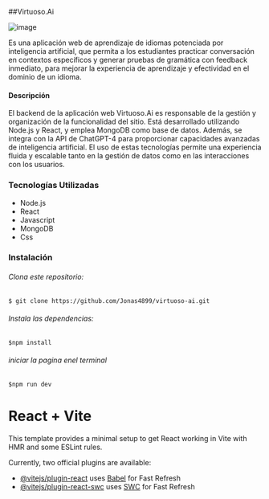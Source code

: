 
##Virtuoso.Ai

![image](https://github.com/user-attachments/assets/0759f40b-48ea-446d-be7b-72d3703c2f02)

<p>
Es una aplicación web de aprendizaje de idiomas potenciada por inteligencia artificial, que permita a los estudiantes practicar conversación en contextos específicos y generar pruebas de gramática con feedback inmediato, para mejorar la experiencia de aprendizaje y efectividad en el dominio de un idioma.
</p>


#### Descripción
<p>
El backend de la aplicación web Virtuoso.Ai es responsable de la gestión y organización de la funcionalidad del sitio. Está desarrollado utilizando Node.js y React, y emplea MongoDB como base de datos. Además, se integra con la API de ChatGPT-4 para proporcionar capacidades avanzadas de inteligencia artificial. El uso de estas tecnologías permite una experiencia fluida y escalable tanto en la gestión de datos como en las interacciones con los usuarios.
</p>

### Tecnologías Utilizadas
- Node.js
- React
- Javascript
- MongoDB
- Css

### Instalación
###### Clona este repositorio:

`$ git clone https://github.com/Jonas4899/virtuoso-ai.git`
###### Instala las dependencias:

`$npm install`

###### iniciar la pagina enel terminal
`$npm run dev`




# React + Vite

This template provides a minimal setup to get React working in Vite with HMR and some ESLint rules.

Currently, two official plugins are available:

- [@vitejs/plugin-react](https://github.com/vitejs/vite-plugin-react/blob/main/packages/plugin-react/README.md) uses [Babel](https://babeljs.io/) for Fast Refresh
- [@vitejs/plugin-react-swc](https://github.com/vitejs/vite-plugin-react-swc) uses [SWC](https://swc.rs/) for Fast Refresh
